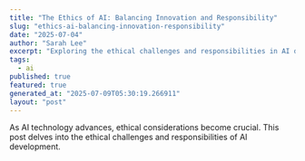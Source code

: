 ```yaml
---
title: "The Ethics of AI: Balancing Innovation and Responsibility"
slug: "ethics-ai-balancing-innovation-responsibility"
date: "2025-07-04"
author: "Sarah Lee"
excerpt: "Exploring the ethical challenges and responsibilities in AI development."
tags:
  - ai
published: true
featured: true
generated_at: "2025-07-09T05:30:19.266911"
layout: "post"
---
```


As AI technology advances, ethical considerations become crucial. This post delves into the ethical challenges and responsibilities of AI development.